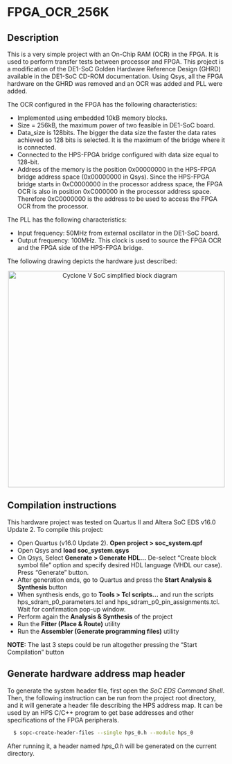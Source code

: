 FPGA_OCR_256K
===========

Description
------------
This is a very simple project with an On-Chip RAM (OCR) in the FPGA. It is used to perform transfer tests between processor and FPGA. This project is a modification of the DE1-SoC Golden Hardware Reference Design (GHRD) available in the DE1-SoC CD-ROM documentation. Using Qsys, all the FPGA hardware on the GHRD was removed and an OCR was added and PLL were added.

The OCR configured in the FPGA has the following characteristics:

* Implemented using embedded 10kB memory blocks.
* Size = 256kB, the maximum power of two feasible in DE1-SoC board.
*  Data_size is 128bits. The bigger the data size the faster the data rates achieved so 128 bits is selected. It is the maximum of the bridge where it is connected.
*  Connected to the HPS-FPGA bridge configured with data size equal to 128-bit.
* Address of the memory is the position 0x00000000 in the HPS-FPGA bridge address space (0x00000000 in Qsys). Since the HPS-FPGA bridge starts in 0xC0000000 in the processor address space, the FPGA OCR is also in position 0xC000000 in the processor address space. Therefore 0xC0000000 is the address to be used to access the FPGA OCR from the processor.
 
 The PLL has the following characteristics:
 
 * Input frequency: 50MHz from external oscillator in the DE1-SoC board.
 * Output frequency: 100MHz. This clock is used to source the FPGA OCR and the FPGA side of the HPS-FPGA bridge.
 
The following drawing depicts the hardware just described:

<p align="center">
  <img src="https://github.com/robertofem/CycloneVSoC-examples/raw/master/FPGA-hardware/DE1-SoC/FPGA_OCR_256K/FPGA_OCR_256K.png" width="500" align="middle" alt="Cyclone V SoC simplified block diagram" />
</p>

Compilation instructions
--------------------------

This hardware project was tested on Quartus II and Altera SoC EDS v16.0 Update 2. To compile this project:

* Open Quartus (v16.0 Update 2). **Open project > soc_system.qpf**
* Open Qsys and **load soc_system.qsys**
* On Qsys, Select **Generate > Generate HDL...** De-select “Create block symbol file” option and specify desired HDL language (VHDL our case). Press “Generate” button.
* After generation ends, go to Quartus and press the **Start Analysis & Synthesis** button
* When synthesis ends, go to **Tools > Tcl scripts...** and run the scripts hps_sdram_p0_parameters.tcl and hps_sdram_p0_pin_assignments.tcl. Wait for confirmation pop-up window.
* Perform again the **Analysis & Synthesis** of the project
* Run the **Fitter (Place & Route)** utility
* Run the **Assembler (Generate programming files)** utility

**NOTE:** The last 3 steps could be run altogether pressing the “Start Compilation” button


Generate hardware address map header
-----------------------------------------

To generate the system header file, first open the *SoC EDS Command Shell*. Then, the following instruction can be run from the project root directory, and it will generate a header file describing the HPS address map. It can be used by an HPS C/C++ program to get base addresses and other specifications of the FPGA 
peripherals.
```bash
  $ sopc-create-header-files --single hps_0.h --module hps_0
```
After running it, a header named *hps_0.h* will be generated on the current directory.



